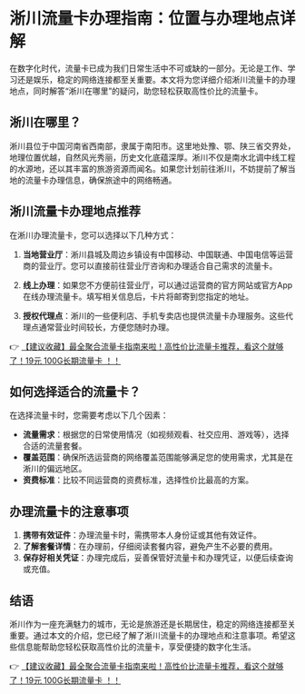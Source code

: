 # 淅川流量卡办理指南：位置与办理地点详解

在数字化时代，流量卡已成为我们日常生活中不可或缺的一部分。无论是工作、学习还是娱乐，稳定的网络连接都至关重要。本文将为您详细介绍淅川流量卡的办理地点，同时解答“淅川在哪里”的疑问，助您轻松获取高性价比的流量卡。

## 淅川在哪里？

淅川县位于中国河南省西南部，隶属于南阳市。这里地处豫、鄂、陕三省交界处，地理位置优越，自然风光秀丽，历史文化底蕴深厚。淅川不仅是南水北调中线工程的水源地，还以其丰富的旅游资源而闻名。如果您计划前往淅川，不妨提前了解当地的流量卡办理信息，确保旅途中的网络畅通。

## 淅川流量卡办理地点推荐

在淅川办理流量卡，您可以选择以下几种方式：

1. **当地营业厅**：淅川县城及周边乡镇设有中国移动、中国联通、中国电信等运营商的营业厅。您可以直接前往营业厅咨询和办理适合自己需求的流量卡。

2. **线上办理**：如果您不方便前往营业厅，可以通过运营商的官方网站或官方App在线办理流量卡。填写相关信息后，卡片将邮寄到您指定的地址。

3. **授权代理点**：淅川的一些便利店、手机专卖店也提供流量卡办理服务。这些代理点通常营业时间较长，方便您随时办理。

👉 [【建议收藏】最全聚合流量卡指南来啦！高性价比流量卡推荐，看这个就够了！19元 100G长期流量卡 ！！](https://bit.ly/Liuliangka)

## 如何选择适合的流量卡？

在选择流量卡时，您需要考虑以下几个因素：

- **流量需求**：根据您的日常使用情况（如视频观看、社交应用、游戏等），选择合适的流量套餐。
- **覆盖范围**：确保所选运营商的网络覆盖范围能够满足您的使用需求，尤其是在淅川的偏远地区。
- **资费标准**：比较不同运营商的资费标准，选择性价比最高的方案。

## 办理流量卡的注意事项

1. **携带有效证件**：办理流量卡时，需携带本人身份证或其他有效证件。
2. **了解套餐详情**：在办理前，仔细阅读套餐内容，避免产生不必要的费用。
3. **保存好相关凭证**：办理完成后，妥善保管好流量卡和办理凭证，以便后续查询或充值。

## 结语

淅川作为一座充满魅力的城市，无论是旅游还是长期居住，稳定的网络连接都至关重要。通过本文的介绍，您已经了解了淅川流量卡的办理地点和注意事项。希望这些信息能帮助您轻松获取高性价比的流量卡，享受便捷的数字化生活。

👉 [【建议收藏】最全聚合流量卡指南来啦！高性价比流量卡推荐，看这个就够了！19元 100G长期流量卡 ！！](https://bit.ly/Liuliangka)